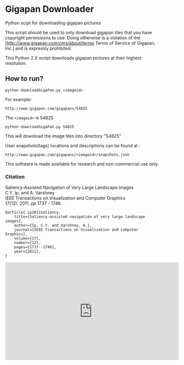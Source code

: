 # Gigapan Downloader

Python scipt for downloading gigapan pictures

This script should be used to only download gigapan tiles that you have copyright permissions to use.  Doing otherwise is a violation of the [http://www.gigapan.com/cms/about/terms Terms of Service of Gigapan, Inc.] and is expressly prohibited.

This Python 2.X script downloads gigapan pictures at their highest resolution.

## How to run?
```
python downloadGigaPan.py <imageid>
```

For example:

```
http://www.gigapan.com/gigapans/54825
```

The `<imageid>` is 54825

```
python downloadGigaPan.py 54825
```

This will download the image tiles into directory "54825"

User snapshots(tags) locations and descriptions can be found at :

```
http://www.gigapan.com/gigapans/<imageid>/snapshots.json
```

This software is made available for research and non-commercial use only.

### Citation
Saliency-Assisted Navigation of Very Large Landscape Images<br />
C.Y. Ip, and A. Varshney<br />
IEEE Transactions on Visualization and Computer Graphics <br />
17(12), 2011, pp 1737 - 1746.<br />

```
@article{ ip2011saliency,
    title={Saliency-assisted navigation of very large landscape images},
    author={Ip, C.Y. and Varshney, A.},
    journal={IEEE Transactions on Visualization and Computer Graphics},
    volume={17},
    number={12},
    pages={1737--1746},
    year={2011},
}
```

<iframe width="560" height="315" src="https://www.youtube.com/embed/FwSMjYHTNX8" frameborder="0" allowfullscreen></iframe>